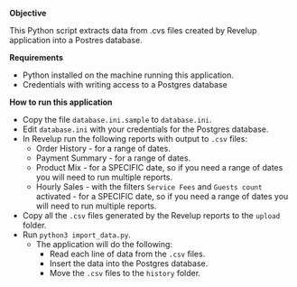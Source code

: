 **Objective**

This Python script extracts data from .cvs files created by Revelup application into a Postres database.

**Requirements**

* Python installed on the machine running this application.
* Credentials with writing access to a Postgres database

**How to run this application**

* Copy the file `database.ini.sample` to `database.ini`.
* Edit `database.ini` with your credentials for the Postgres database.
* In Revelup run the following reports with output to `.csv` files:
  * Order History - for a range of dates.
  * Payment Summary - for a range of dates.
  * Product Mix - for a SPECIFIC date, so if you need a range of dates you will need to run multiple reports.
  * Hourly Sales - with the filters `Service Fees` and `Guests count` activated - for a SPECIFIC date, so if you need a range of dates you will need to run multiple reports.
* Copy all the `.csv` files generated by the Revelup reports to the `upload` folder.
* Run `python3 import_data.py`.
  * The application will do the following:
    * Read each line of data from the `.csv` files.
    * Insert the data into the Postgres database.
    * Move the `.csv` files to the `history` folder.
